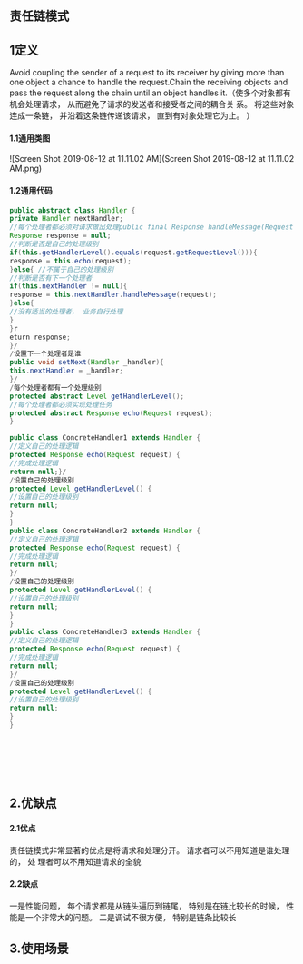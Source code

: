 ## 责任链模式

## 1定义

Avoid coupling the sender of a request to its receiver by giving more than one object a chance to
handle the request.Chain the receiving objects and pass the request along the chain until an object
handles it.（使多个对象都有机会处理请求， 从而避免了请求的发送者和接受者之间的耦合关
系。 将这些对象连成一条链， 并沿着这条链传递该请求， 直到有对象处理它为止。 ）

#### 1.1通用类图

![Screen Shot 2019-08-12 at 11.11.02 AM](Screen Shot 2019-08-12 at 11.11.02 AM.png)

#### 1.2通用代码

```java
public abstract class Handler {
private Handler nextHandler;
//每个处理者都必须对请求做出处理public final Response handleMessage(Request request){
Response response = null;
//判断是否是自己的处理级别
if(this.getHandlerLevel().equals(request.getRequestLevel())){
response = this.echo(request);
}else{ //不属于自己的处理级别
//判断是否有下一个处理者
if(this.nextHandler != null){
response = this.nextHandler.handleMessage(request);
}else{
//没有适当的处理者， 业务自行处理
}
}r
eturn response;
}/
/设置下一个处理者是谁
public void setNext(Handler _handler){
this.nextHandler = _handler;
}/
/每个处理者都有一个处理级别
protected abstract Level getHandlerLevel();
//每个处理者都必须实现处理任务
protected abstract Response echo(Request request);
}
```

```java
public class ConcreteHandler1 extends Handler {
//定义自己的处理逻辑
protected Response echo(Request request) {
//完成处理逻辑
return null;}/
/设置自己的处理级别
protected Level getHandlerLevel() {
//设置自己的处理级别
return null;
}
}
public class ConcreteHandler2 extends Handler {
//定义自己的处理逻辑
protected Response echo(Request request) {
//完成处理逻辑
return null;
}/
/设置自己的处理级别
protected Level getHandlerLevel() {
//设置自己的处理级别
return null;
}
}
public class ConcreteHandler3 extends Handler {
//定义自己的处理逻辑
protected Response echo(Request request) {
//完成处理逻辑
return null;
}/
/设置自己的处理级别
protected Level getHandlerLevel() {
//设置自己的处理级别
return null;
}
}
```

```java

```

```java

```

```java

```

```java

```

```java

```

```java

```

## 2.优缺点

#### 2.1优点

责任链模式非常显著的优点是将请求和处理分开。 请求者可以不用知道是谁处理的， 处
理者可以不用知道请求的全貌



#### 2.2缺点

一是性能问题， 每个请求都是从链头遍历到链尾， 特别是在链比较长的时候， 性能是一个非常大的问题。 二是调试不很方便， 特别是链条比较长

## 3.使用场景

## 

#####  